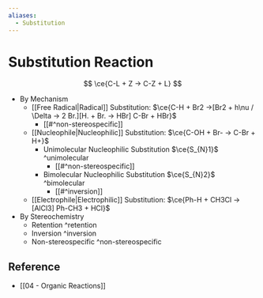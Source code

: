 ```yaml
---
aliases:
  - Substitution
---
```


# Substitution Reaction

$$
\ce{C-L + Z -> C-Z + L}
$$

- By Mechanism
	- [[Free Radical|Radical]] Substitution: $\ce{C-H + Br2 ->[Br2 + h\nu / \Delta -> 2 Br.][H. + Br. -> HBr] C-Br + HBr}$
		- [[#^non-stereospecific]]
	- [[Nucleophile|Nucleophilic]] Substitution: $\ce{C-OH + Br- -> C-Br + H+}$
		- Unimolecular Nucleophilic Substitution $\ce{S_{N}1}$ ^unimolecular
			- [[#^non-stereospecific]]
		- Bimolecular Nucleophilic Substitution $\ce{S_{N}2}$ ^bimolecular
			- [[#^inversion]]
	- [[Electrophile|Electrophilic]] Substitution: $\ce{Ph-H + CH3Cl ->[AlCl3] Ph-CH3 + HCl}$
- By Stereochemistry
	- Retention ^retention
	- Inversion ^inversion
	- Non-stereospecific ^non-stereospecific

## Reference

- [[04 - Organic Reactions]]

